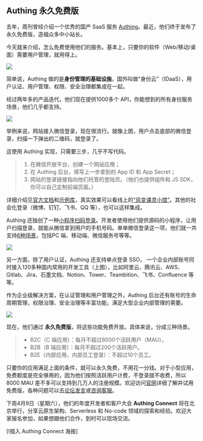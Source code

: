 ## Authing 永久免费版

去年，周刊曾经介绍一个优秀的国产 SaaS 服务 [Authing](https://www.authing.cn/)。最近，他们终于发布了永久免费版，造福众多中小站长。

今天就来介绍，怎么免费使用他们的服务。基本上，只要你的软件（Web/移动/桌面）需要用户管理，就用得上。

![](https://cdn.beekka.com/blogimg/asset/202203/bg2022030601.webp)

简单说，Authing 做的是**身份管理的基础设施**，国外叫做“身份云”（IDaaS），用户认证、用户管理、权限、安全治理都集成在一起。

经过两年多的产品迭代，他们现在提供1000多个 API，你能想到的所有身份服务场景，他们几乎都支持。

![](https://cdn.beekka.com/blogimg/asset/202203/bg2022030603.webp)

举例来说，网站接入微信登录，现在很流行。就像上图，用户点击底部的微信登录，扫描一下弹出的二维码，就登录了。

这使用 Authing 实现，只需要三步，几乎不写代码。

> 1. 在微信开放平台，创建一个网站应用；
> 1. 在 Authing 后台，填写上一步拿到的 App ID 和 App Secret；
> 1. 网站的登录链接指向他们托管的登陆页。（他们也提供组件和 JS SDK，你可以自己定制前端页面。）

详细介绍见[官方文档](https://docs.authing.cn/v2/guides/wechat-ecosystem/wechat-pc/)和[示例库](https://github.com/Authing/wechat-eco-solution)，真实效果可以看线上的[“风变课灵小馆”](https://cleword.cn/auth/login)。其他的社会化登录（微博、钉钉、飞书、QQ 等），也可以这样集成。

Authing 还独创了一种[小程序扫码登录](https://docs.authing.cn/v2/guides/wechat-ecosystem/wechat-miniprogram-qrcode/)。开发者使用他们提供源码的小程序，让用户扫描登录，就能从微信拿到用户的手机号码。单单微信登录这一项，他们就一共支持[6种场景](https://www.authing.cn/solutions/wechat)，包括PC 端、移动端、微信服务号等等。

![](https://cdn.beekka.com/blogimg/asset/202203/bg2022031411.webp)

另一方面，除了用户认证，Authing 还支持单点登录 SSO， 一个企业内部账号同时接入120多种国内常用的开发工具（上图），比如阿里云、腾讯云、AWS、Gitlab、Jira、石墨文档、Notion、Tower、Teambition、飞书、Confluence 等等。

作为企业级解决方案，在认证管理和用户管理之外，Authing 后台还有账号的生命周期管理，权限治理、安全治理等丰富功能，满足大型企业内部管理的需要。

![](https://cdn.beekka.com/blogimg/asset/202203/bg2022030605.webp)

现在，他们通过 **永久免费版**，将这些功能免费开放。具体来说，分成三种场景。

> - B2C（C 端应用）：每月不超过8000个活跃用户（MAU）。
> - B2B（B 端应用）：每月不超过200个活跃用户。
> - B2E（内部应用，内部员工登录）：不超过10个员工。

只要你的应用满足上面的条件，就可以永久免费，不用花一分钱。对于小型应用，免费额度是完全够用的，因为他们按照活跃用户计费，不登录就不收费，所以 8000 MAU 差不多可以支持到几万人的注册规模。欢迎访问[官网](https://www.authing.cn/)详细了解并试用免费版，各种问题可以去[论坛发言](https://forum.authing.cn/)或[咨询客服](https://www.authing.cn/pricing)。

下周4月9日（星期六），他们的年度开发者和客户大会 **Authing Connect** 将在北京举行，分享云原生架构、Serverless 和 No-code 领域的探索和经验。欢迎大家报名参加，如果想跟他们合作，到时可以现场交流。

[!插入 Authing Connect 海报]
